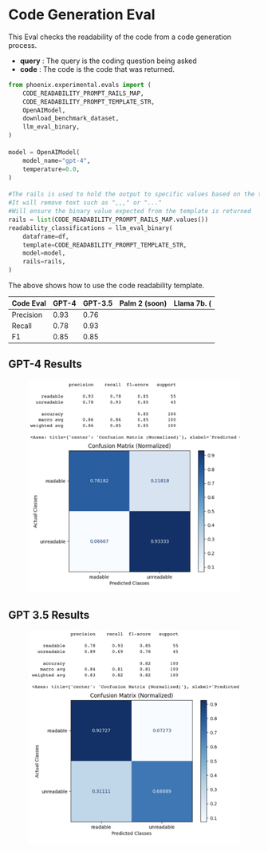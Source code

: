 # Code Generation Eval

This Eval checks the readability of the code from a code generation process.

* **query** : The query is the coding question being asked
* **code** : The code is the code that was returned.

```python
from phoenix.experimental.evals import (
    CODE_READABILITY_PROMPT_RAILS_MAP,
    CODE_READABILITY_PROMPT_TEMPLATE_STR,
    OpenAIModel,
    download_benchmark_dataset,
    llm_eval_binary,
)

model = OpenAIModel(
    model_name="gpt-4",
    temperature=0.0,
)

#The rails is used to hold the output to specific values based on the template
#It will remove text such as ",,," or "..."
#Will ensure the binary value expected from the template is returned 
rails = list(CODE_READABILITY_PROMPT_RAILS_MAP.values())
readability_classifications = llm_eval_binary(
    dataframe=df,
    template=CODE_READABILITY_PROMPT_TEMPLATE_STR,
    model=model,
    rails=rails,
)
```

The above shows how to use the code readability template.

| Code Eval | GPT-4 | GPT-3.5 | Palm 2 (soon) | Llama 7b. ( |
| --------- | ----- | ------- | ------------- | ----------- |
| Precision | 0.93  | 0.76    |               |             |
| Recall    | 0.78  | 0.93    |               |             |
| F1        | 0.85  | 0.85    |               |             |

## GPT-4 Results

<figure><img src="../../.gitbook/assets/Screenshot 2023-09-16 at 5.45.20 PM.png" alt=""><figcaption></figcaption></figure>

## GPT 3.5 Results

<figure><img src="../../.gitbook/assets/Screenshot 2023-09-16 at 5.49.07 PM (1).png" alt=""><figcaption></figcaption></figure>
